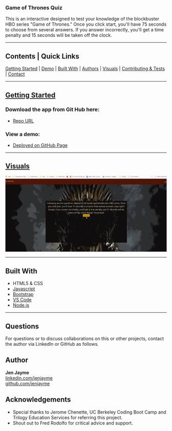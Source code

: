 ### Game of Thrones Quiz

This is an interactive designed to test your knowledge of the blockbuster HBO series "Game of Thrones."  Once you click start, you'll have 75 seconds to choose from several answers.  If you answer incorrectly, you'll get a time penalty and 15 seconds will be taken off the clock.

<hr>

## Contents | Quick Links
[Getting Started](#start)     |     [Demo](#demo)     |     [Built With](#built)     |     [Authors](#author)     |     [Visuals](#visuals)     |     [Contributing & Tests](Contributing.md)     |     [Contact](#contact)

<hr>

## [Getting Started](#start)

### Download the app from Git Hub here:
* [Repo URL](https://github.com/JenJayme/quiz-game)

### <a id="demo">View a demo:</a> 
* [Deployed on GitHub Page](https://jenjayme.github.io/quiz-game/#demo)
<hr>

## [Visuals](#visuals)


![Example Gif](./images/example.gif)

<hr>

## <a id="built">Built With</a>
* HTML5 & CSS
* [Javascript](https://www.javascript.com/)
* [Bootstrap](https://getbootstrap.com/)
* [VS Code](https://code.visualstudio.com/)
* [Node.js](https://nodejs.org/)

<hr>

## <a id="contact">Questions</a>
For questions or to discuss collaborations on this or other projects, contact the author via LinkedIn or GitHub as follows.

## <a id="author">Author</a>

**Jen Jayme**<br>
[linkedin.com/jenjayme](https://www.linkedin.com/in/jenjayme)<br>
[github.com/jenjayme](https://github.com/JenJayme)


## Acknowledgements
* Special thanks to Jerome Chenette, UC Berkeley Coding Boot Camp and Trilogy Education Services for referring this project.
* Shout out to Fred Rodolfo for critical advice and support.